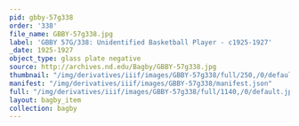 ```yaml
---
pid: gbby-57g338
order: '338'
file_name: GBBY-57g338.jpg
label: 'GBBY 57G/338: Unidentified Basketball Player - c1925-1927'
_date: 1925-1927
object_type: glass plate negative
source: http://archives.nd.edu/Bagby/GBBY-57g338.jpg
thumbnail: "/img/derivatives/iiif/images/GBBY-57g338/full/250,/0/default.jpg"
manifest: "/img/derivatives/iiif/images/GBBY-57g338/manifest.json"
full: "/img/derivatives/iiif/images/GBBY-57g338/full/1140,/0/default.jpg"
layout: bagby_item
collection: bagby
---
```


